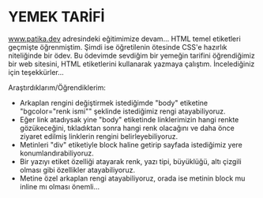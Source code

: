 # YEMEK TARİFİ
www.patika.dev adresindeki eğitimimize devam... HTML temel etiketleri geçmişte öğrenmiştim. Şimdi ise öğretilenin ötesinde CSS'e hazırlık niteliğinde bir ödev. Bu ödevimde sevdiğim bir yemeğin tarifini öğrendiğimiz bir web sitesini, HTML etiketlerini kullanarak yazmaya çalıştım. İncelediğiniz için teşekkürler...

Araştırdıklarım/Öğrendiklerim:
* Arkaplan rengini değiştirmek istediğimde "body" etiketine "bgcolor="renk ismi"" şeklinde istediğimiz rengi atayabiliyoruz.
* Eğer link atadıysak yine "body" etiketinde linklerimizin hangi renkte gözükeceğini, tıkladıktan sonra hangi renk olacağını ve daha önce ziyaret edilmiş linklerin rengini belirleyebiliyoruz.
* Metinleri "div" etiketiyle block haline getirip sayfada istediğimiz yere konumlandırabiliyoruz. 
* Bir yazıyı etiket özelliği atayarak renk, yazı tipi, büyüklüğü, altı çizgili olması gibi özellikler atayabiliyoruz.
* Metine özel arkaplan rengi atayabiliyoruz, orada ise metinin block mu inline mı olması önemli...